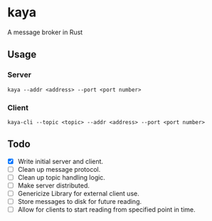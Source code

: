 # kaya
A message broker in Rust

## Usage
### Server
`kaya --addr <address> --port <port number>`

### Client
`kaya-cli --topic <topic> --addr <address> --port <port number>`

## Todo
- [x] Write initial server and client.
- [ ] Clean up message protocol.
- [ ] Clean up topic handling logic.
- [ ] Make server distributed.
- [ ] Genericize Library for external client use.
- [ ] Store messages to disk for future reading.
- [ ] Allow for clients to start reading from specified point in time.
